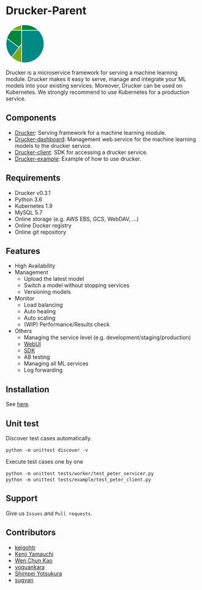 # Drucker-Parent
<img src="./docs/img/logo.png" width="100">

Drucker is a microservice framework for serving a machine learning module. Drucker makes it easy to serve, manage and integrate your ML models into your existing services. Moreover, Drucker can be used on Kubernetes. We strongly recommend to use Kubernetes for a production service.

## Components
- [Drucker](https://github.com/drucker/drucker): Serving framework for a machine learning module.
- [Drucker-dashboard](https://github.com/drucker/drucker-dashboard): Management web service for the machine learning models to the drucker service.
- [Drucker-client](https://github.com/drucker/drucker-client): SDK for accessing a drucker service.
- [Drucker-example](https://github.com/drucker/drucker-example): Example of how to use drucker.

## Requirements
- Drucker v0.3.1
- Python 3.6
- Kubernetes 1.9
- MySQL 5.7
- Online storage (e.g. AWS EBS, GCS, WebDAV, ...)
- Online Docker registry
- Online git repository

## Features
- High Availability
- Management
  - Upload the latest model
  - Switch a model without stopping services
  - Versioning models
- Monitor
  - Load balancing
  - Auto healing
  - Auto scaling
  - (WIP) Performance/Results check
- Others
  - Managing the service level (e.g. development/staging/production)
  - [WebUI](https://github.com/drucker/drucker-dashboard)
  - [SDK](https://github.com/drucker/drucker-client)
  - AB testing
  - Managing all ML services
  - Log forwarding

## Installation
See [here](./docs).

## Unit test
Discover test cases automatically.

```
python -m unittest discover -v
```

Execute test cases one by one

```
python -m unittest tests/worker/test_peter_servicer.py
python -m unittest tests/example/test_peter_client.py
```

## Support
Give us `Issues` and `Pull requests`.

## Contributors
- [keigohtr](https://github.com/keigohtr)
- [Kenji Yamauchi](https://github.com/yustoris)
- [Wen Chun Kao](https://github.com/jkw552403)
- [yoquankara](https://github.com/yoquankara)
- [Shimpei Yotsukura](https://github.com/shimpei-yotsukura)
- [sugyan](https://github.com/sugyan)